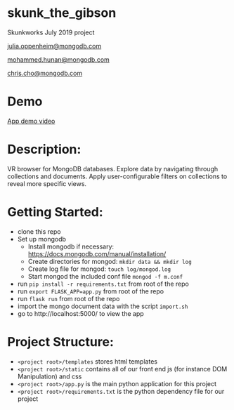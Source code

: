 # skunk_the_gibson
Skunkworks July 2019 project


julia.oppenheim@mongodb.com

mohammed.hunan@mongodb.com

chris.cho@mongodb.com

# Demo

[App demo video](https://youtu.be/zKES-CxDO2I?si=z11w4-pgWEaA9Tu7)

# Description:

VR browser for MongoDB databases. Explore data by navigating through collections and documents. Apply user-configurable filters on collections to reveal more specific views.

# Getting Started:
 * clone this repo
 * Set up mongodb
    * Install mongodb if necessary: https://docs.mongodb.com/manual/installation/
    * Create directories for mongod: `mkdir data && mkdir log`
    * Create log file for mongod: `touch log/mongod.log`
    * Start mongod the included conf file `mongod -f m.conf`
 * run `pip install -r requirements.txt` from root of the repo
 * run `export FLASK_APP=app.py` from root of the repo
 * run `flask run` from root of the repo
 * import the mongo document data with the script `import.sh`
 * go to http://localhost:5000/ to view the app


# Project Structure:
 * `<project root>/templates` stores html templates
 * `<project root>/static` contains all of our front end js (for instance DOM Manipulation) and css
 * `<project root>/app.py` is the main python application for this project
 * `<project root>/requirements.txt` is the python dependency file for our project
